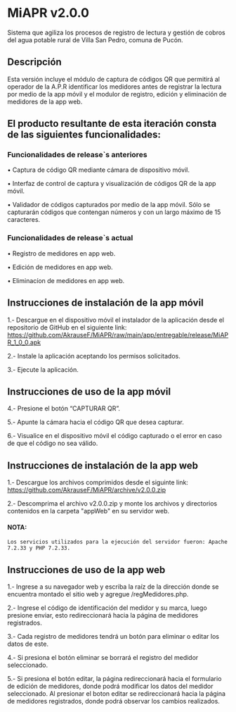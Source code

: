 # MiAPR v2.0.0
Sistema que agiliza los procesos de registro de lectura y gestión de cobros del agua potable rural de Villa San Pedro, comuna de Pucón.

## Descripción
Esta versión incluye el módulo de captura de códigos QR que permitirá al operador de la A.P.R identificar los medidores antes de registrar la lectura por medio de la app móvil  y el modulor de registro, edición y eliminación de medidores de la app web.

## El producto resultante de esta iteración consta de las siguientes funcionalidades:

### Funcionalidades de release`s anteriores
•	Captura de código QR mediante cámara de dispositivo móvil.

•	Interfaz de control de captura y visualización de códigos QR de la app móvil.

•	Validador de códigos capturados por medio de la app móvil. Sólo se capturarán códigos que contengan números y con un largo máximo de 15 caracteres.

### Funcionalidades de release`s actual

•	Registro de medidores en app web.

•	Edición de medidores en app web.

•	Eliminacíon de medidores en app web.

## Instrucciones de instalación de la app móvil
1.- Descargue en el dispositivo móvil el instalador de la aplicación desde el repositorio de GitHub en el siguiente link:   https://github.com/AkrauseF/MiAPR/raw/main/app/entregable/release/MiAPR_1_0_0.apk 

2.- Instale la aplicación aceptando los permisos solicitados.

3.- Ejecute la aplicación.

## Instrucciones de uso de la app móvil
4.- Presione el botón “CAPTURAR QR”.

5.- Apunte la cámara hacia el código QR que desea capturar.

6.- Visualice en el dispositivo móvil el código capturado o el error en caso de que el código no sea válido.

## Instrucciones de instalación de la app web

1.- Descargue los archivos comprimidos desde el siguinte link: https://github.com/AkrauseF/MiAPR/archive/v2.0.0.zip

2.- Descomprima el archivo v2.0.0.zip y monte los archivos y directorios contenidos en la carpeta "appWeb" en su servidor web.

#### NOTA: 
    Los servicios utilizados para la ejecución del servidor fueron: Apache 7.2.33 y PHP 7.2.33.

## Instrucciones de uso de la app web

1.- Ingrese a su navegador web y escriba la raíz de la dirección donde se encuentra montado el sitio web y agregue /regMedidores.php.

2.- Ingrese el código de identificación del medidor y su marca, luego presione enviar, esto redireccionará hacia la página de medidores registrados.

3.- Cada registro de medidores tendrá un botón para eliminar o editar los datos de este.

4.- Si presiona el botón eliminar se borrará el registro del medidor seleccionado.

5.- Si presiona el botón editar, la página redireccionará hacia el formulario de edición de medidores, donde podrá modificar los datos del medidor seleccionado. Al presionar el boton editar se redireccionará hacia la página de medidores registrados, donde podrá observar los cambios realizados.




